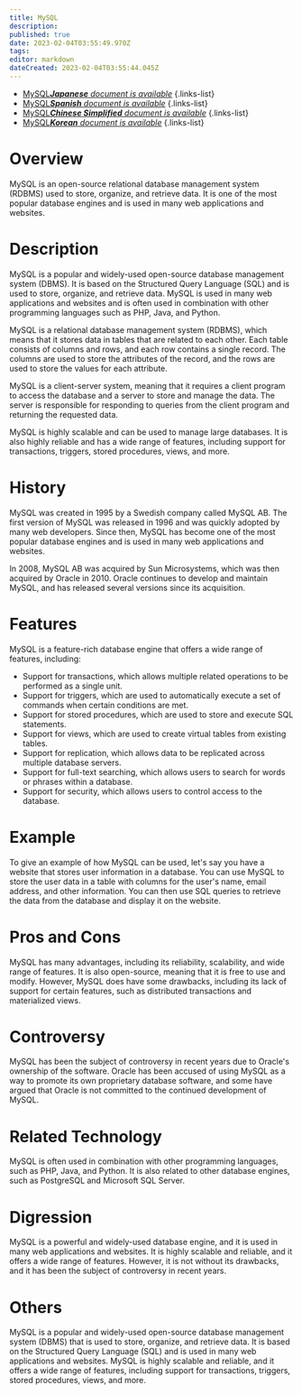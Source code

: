 ```yaml
---
title: MySQL
description: 
published: true
date: 2023-02-04T03:55:49.970Z
tags: 
editor: markdown
dateCreated: 2023-02-04T03:55:44.045Z
---
```


- [MySQL***Japanese** document is available*](/ja/Knowledge-base/Dictionary/mysql)
{.links-list}
- [MySQL***Spanish** document is available*](/es/Knowledge-base/Dictionary/mysql)
{.links-list}
- [MySQL***Chinese Simplified** document is available*](/zh/Knowledge-base/Dictionary/mysql)
{.links-list}
- [MySQL***Korean** document is available*](/ko/Knowledge-base/Dictionary/mysql)
{.links-list}


# Overview
MySQL is an open-source relational database management system (RDBMS) used to store, organize, and retrieve data. It is one of the most popular database engines and is used in many web applications and websites.

# Description
MySQL is a popular and widely-used open-source database management system (DBMS). It is based on the Structured Query Language (SQL) and is used to store, organize, and retrieve data. MySQL is used in many web applications and websites and is often used in combination with other programming languages such as PHP, Java, and Python.

MySQL is a relational database management system (RDBMS), which means that it stores data in tables that are related to each other. Each table consists of columns and rows, and each row contains a single record. The columns are used to store the attributes of the record, and the rows are used to store the values for each attribute.

MySQL is a client-server system, meaning that it requires a client program to access the database and a server to store and manage the data. The server is responsible for responding to queries from the client program and returning the requested data.

MySQL is highly scalable and can be used to manage large databases. It is also highly reliable and has a wide range of features, including support for transactions, triggers, stored procedures, views, and more.

# History
MySQL was created in 1995 by a Swedish company called MySQL AB. The first version of MySQL was released in 1996 and was quickly adopted by many web developers. Since then, MySQL has become one of the most popular database engines and is used in many web applications and websites.

In 2008, MySQL AB was acquired by Sun Microsystems, which was then acquired by Oracle in 2010. Oracle continues to develop and maintain MySQL, and has released several versions since its acquisition.

# Features
MySQL is a feature-rich database engine that offers a wide range of features, including:

- Support for transactions, which allows multiple related operations to be performed as a single unit.
- Support for triggers, which are used to automatically execute a set of commands when certain conditions are met.
- Support for stored procedures, which are used to store and execute SQL statements.
- Support for views, which are used to create virtual tables from existing tables.
- Support for replication, which allows data to be replicated across multiple database servers.
- Support for full-text searching, which allows users to search for words or phrases within a database.
- Support for security, which allows users to control access to the database.

# Example
To give an example of how MySQL can be used, let's say you have a website that stores user information in a database. You can use MySQL to store the user data in a table with columns for the user's name, email address, and other information. You can then use SQL queries to retrieve the data from the database and display it on the website.

# Pros and Cons
MySQL has many advantages, including its reliability, scalability, and wide range of features. It is also open-source, meaning that it is free to use and modify. However, MySQL does have some drawbacks, including its lack of support for certain features, such as distributed transactions and materialized views.

# Controversy
MySQL has been the subject of controversy in recent years due to Oracle's ownership of the software. Oracle has been accused of using MySQL as a way to promote its own proprietary database software, and some have argued that Oracle is not committed to the continued development of MySQL.

# Related Technology
MySQL is often used in combination with other programming languages, such as PHP, Java, and Python. It is also related to other database engines, such as PostgreSQL and Microsoft SQL Server.

# Digression
MySQL is a powerful and widely-used database engine, and it is used in many web applications and websites. It is highly scalable and reliable, and it offers a wide range of features. However, it is not without its drawbacks, and it has been the subject of controversy in recent years.

# Others
MySQL is a popular and widely-used open-source database management system (DBMS) that is used to store, organize, and retrieve data. It is based on the Structured Query Language (SQL) and is used in many web applications and websites. MySQL is highly scalable and reliable, and it offers a wide range of features, including support for transactions, triggers, stored procedures, views, and more.